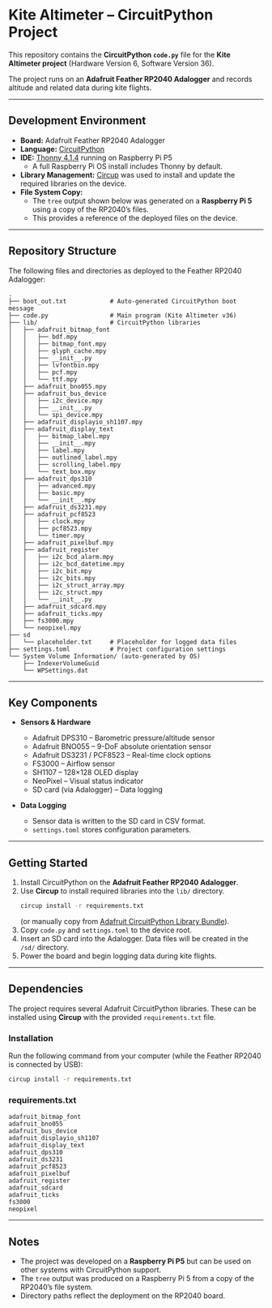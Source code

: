 # Kite Altimeter – CircuitPython Project  

This repository contains the **CircuitPython `code.py`** file for the **Kite Altimeter project** (Hardware Version 6, Software Version 36).  

The project runs on an **Adafruit Feather RP2040 Adalogger** and records altitude and related data during kite flights.  

---

## Development Environment  

- **Board:** Adafruit Feather RP2040 Adalogger  
- **Language:** [CircuitPython](https://circuitpython.org/)  
- **IDE:** [Thonny 4.1.4](https://thonny.org/) running on Raspberry Pi P5  
  - A full Raspberry Pi OS install includes Thonny by default.  
- **Library Management:** [Circup](https://github.com/adafruit/circup) was used to install and update the required libraries on the device.  
- **File System Copy:**  
  - The `tree` output shown below was generated on a **Raspberry Pi 5** using a copy of the RP2040’s files.  
  - This provides a reference of the deployed files on the device.  

---

## Repository Structure  

The following files and directories as deployed to the Feather RP2040 Adalogger:  

```text
.
├── boot_out.txt            # Auto-generated CircuitPython boot message
├── code.py                 # Main program (Kite Altimeter v36)
├── lib/                    # CircuitPython libraries
│   ├── adafruit_bitmap_font
│   │   ├── bdf.mpy
│   │   ├── bitmap_font.mpy
│   │   ├── glyph_cache.mpy
│   │   ├── __init__.py
│   │   ├── lvfontbin.mpy
│   │   ├── pcf.mpy
│   │   └── ttf.mpy
│   ├── adafruit_bno055.mpy
│   ├── adafruit_bus_device
│   │   ├── i2c_device.mpy
│   │   ├── __init__.py
│   │   └── spi_device.mpy
│   ├── adafruit_displayio_sh1107.mpy
│   ├── adafruit_display_text
│   │   ├── bitmap_label.mpy
│   │   ├── __init__.mpy
│   │   ├── label.mpy
│   │   ├── outlined_label.mpy
│   │   ├── scrolling_label.mpy
│   │   └── text_box.mpy
│   ├── adafruit_dps310
│   │   ├── advanced.mpy
│   │   ├── basic.mpy
│   │   └── __init__.mpy
│   ├── adafruit_ds3231.mpy
│   ├── adafruit_pcf8523
│   │   ├── clock.mpy
│   │   ├── pcf8523.mpy
│   │   └── timer.mpy
│   ├── adafruit_pixelbuf.mpy
│   ├── adafruit_register
│   │   ├── i2c_bcd_alarm.mpy
│   │   ├── i2c_bcd_datetime.mpy
│   │   ├── i2c_bit.mpy
│   │   ├── i2c_bits.mpy
│   │   ├── i2c_struct_array.mpy
│   │   ├── i2c_struct.mpy
│   │   └── __init__.py
│   ├── adafruit_sdcard.mpy
│   ├── adafruit_ticks.mpy
│   ├── fs3000.mpy
│   └── neopixel.mpy
├── sd
│   └── placeholder.txt     # Placeholder for logged data files
├── settings.toml           # Project configuration settings
└── System Volume Information/ (auto-generated by OS)
    ├── IndexerVolumeGuid
    └── WPSettings.dat

```

---

## Key Components  

- **Sensors & Hardware**  
  - Adafruit DPS310 – Barometric pressure/altitude sensor  
  - Adafruit BNO055 – 9-DoF absolute orientation sensor  
  - Adafruit DS3231 / PCF8523 – Real-time clock options  
  - FS3000 – Airflow sensor  
  - SH1107 – 128×128 OLED display  
  - NeoPixel – Visual status indicator  
  - SD card (via Adalogger) – Data logging  

- **Data Logging**  
  - Sensor data is written to the SD card in CSV format.  
  - `settings.toml` stores configuration parameters.  

---

## Getting Started  

1. Install CircuitPython on the **Adafruit Feather RP2040 Adalogger**.  
2. Use **Circup** to install required libraries into the `lib/` directory.  
   ```bash
   circup install -r requirements.txt
   ```  
   (or manually copy from [Adafruit CircuitPython Library Bundle](https://circuitpython.org/libraries)).  
3. Copy `code.py` and `settings.toml` to the device root.  
4. Insert an SD card into the Adalogger. Data files will be created in the `/sd/` directory.  
5. Power the board and begin logging data during kite flights.  

---

## Dependencies  

The project requires several Adafruit CircuitPython libraries. These can be installed using **Circup** with the provided `requirements.txt` file.  

### Installation  

Run the following command from your computer (while the Feather RP2040 is connected by USB):  

```bash
circup install -r requirements.txt
```  

### requirements.txt  

```text
adafruit_bitmap_font
adafruit_bno055
adafruit_bus_device
adafruit_displayio_sh1107
adafruit_display_text
adafruit_dps310
adafruit_ds3231
adafruit_pcf8523
adafruit_pixelbuf
adafruit_register
adafruit_sdcard
adafruit_ticks
fs3000
neopixel
```  

---

## Notes  

- The project was developed on a **Raspberry Pi P5** but can be used on other systems with CircuitPython support.  
- The `tree` output was produced on a Raspberry Pi 5 from a copy of the RP2040’s file system.  
- Directory paths reflect the deployment on the RP2040 board.  
